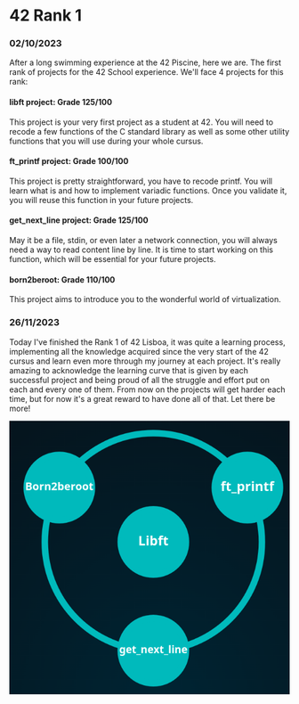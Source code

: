 # 42 Rank 1

### 02/10/2023

After a long swimming experience at the 42 Piscine, here we are.
The first rank of projects for the 42 School experience.
We'll face 4 projects for this rank:

#### libft project: Grade 125/100

This project is your very first project as a student at 42. 
You will need to recode a few functions of the C standard library as well as some other utility functions that you will use during your whole cursus.

#### ft_printf project: Grade 100/100

This project is pretty straightforward, you have to recode printf.
You will learn what is and how to implement variadic functions.
Once you validate it, you will reuse this function in your future projects.

#### get_next_line project: Grade 125/100

May it be a file, stdin, or even later a network connection, you will always need a way to read content line by line.
It is time to start working on this function, which will be essential for your future projects.

#### born2beroot: Grade 110/100

This project aims to introduce you to the wonderful world of virtualization.

### 26/11/2023

Today I've finished the Rank 1 of 42 Lisboa, it was quite a learning process, implementing all the knowledge acquired since the very start of the 42 cursus and learn even more through my journey at each project.
It's really amazing to acknowledge the learning curve that is given by each successful project and being proud of all the struggle and effort put on each and every one of them.
From now on the projects will get harder each time, but for now it's a great reward to have done all of that.
Let there be more!

![Holy Graph](./holygraph.png)